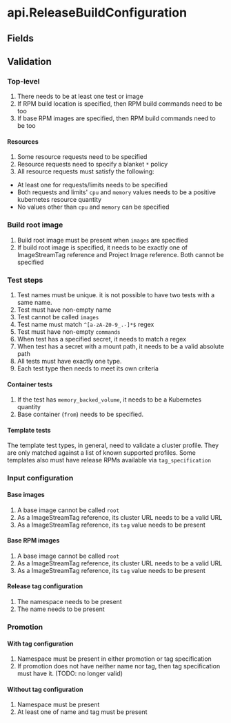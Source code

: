 # api.ReleaseBuildConfiguration

## Fields

## Validation

### Top-level

1. There needs to be at least one test or image
2. If RPM build location is specified, then RPM build commands need to be too
3. If base RPM images are specified, then RPM build commands need to be too

#### Resources

1. Some resource requests need to be specified
2. Resource requests need to specify a blanket `*` policy
3. All resource requests must satisfy the following:
  * At least one for requests/limits needs to be specified
  * Both requests and limits' `cpu` and `memory` values needs to be a positive
  kubernetes resource quantity
  * No values other than `cpu` and `memory` can be specified

### Build root image

1. Build root image must be present when `images` are specified
2. If build root image is specified, it needs to be exactly one of
   ImageStreamTag reference and Project Image reference. Both cannot be
   specified

### Test steps

1. Test names must be unique. it is not possible to have two tests with a
   same name.
2. Test must have non-empty name
3. Test cannot be called `images`
4. Test name must match `^[a-zA-Z0-9_.-]*$` regex
5. Test must have non-empty `commands`
6. When test has a specified secret, it needs to match a regex
7. When test has a secret with a mount path, it needs to be a valid absolute
   path
8. All tests must have exactly one type.
9. Each test type then needs to meet its own criteria

#### Container tests

1. If the test has `memory_backed_volume`, it needs to be a Kubernetes quantity
2. Base container (`from`) needs to be specified.

#### Template tests

The template test types, in general, need to validate a cluster profile. They
are only matched against a list of known supported profiles. Some templates
also must have release RPMs available via `tag_specification`

### Input configuration

#### Base images

1. A base image cannot be called `root`
2. As a ImageStreamTag reference, its cluster URL needs to be a valid URL
3. As a ImageStreamTag reference, its `tag` value needs to be present

#### Base RPM images

1. A base image cannot be called `root`
2. As a ImageStreamTag reference, its cluster URL needs to be a valid URL
3. As a ImageStreamTag reference, its `tag` value needs to be present

#### Release tag configuration

1. The namespace needs to be present
2. The name needs to be present

### Promotion

#### With tag configuration

1. Namespace must be present in either promotion or tag specification
2. If promotion does not have neither name nor tag, then tag specification must
   have it. (TODO: no longer valid)

#### Without tag configuration

1. Namespace must be present
2. At least one of name and tag must be present
